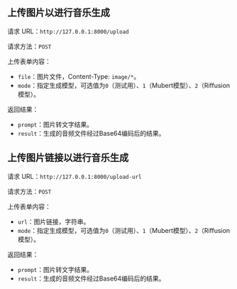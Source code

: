 ## 上传图片以进行音乐生成
请求 URL：`http://127.0.0.1:8000/upload`

请求方法：`POST`

上传表单内容：
- `file`：图片文件，Content-Type: `image/*`。
- `mode`：指定生成模型，可选值为`0`（测试用）、`1`（Mubert模型）、`2`（Riffusion模型）。

返回结果：
- `prompt`：图片转文字结果。
- `result`：生成的音频文件经过Base64编码后的结果。

## 上传图片链接以进行音乐生成
请求 URL：`http://127.0.0.1:8000/upload-url`

请求方法：`POST`

上传表单内容：
- `url`：图片链接，字符串。
- `mode`：指定生成模型，可选值为`0`（测试用）、`1`（Mubert模型）、`2`（Riffusion模型）。

返回结果：
- `prompt`：图片转文字结果。
- `result`：生成的音频文件经过Base64编码后的结果。